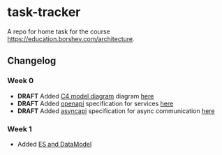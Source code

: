 # task-tracker

A repo for home task for the course https://education.borshev.com/architecture.

## Changelog

### Week 0

- **DRAFT** Added [C4 model diagram](https://c4model.com/) diagram [here](./docs/architecture.dsl)
- **DRAFT** Added [openapi](https://www.openapis.org/) specification for services [here](./api/openapi)
- **DRAFT** Added [asyncapi](https://www.asyncapi.com/) specification for async communication [here](./api/asyncapi)

### Week 1

- Added [ES and DataModel](./docs/arch.md)
